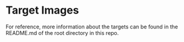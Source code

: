 # Target Images
For reference, more information about the targets can be found in the README.md
of the root directory in this repo.
